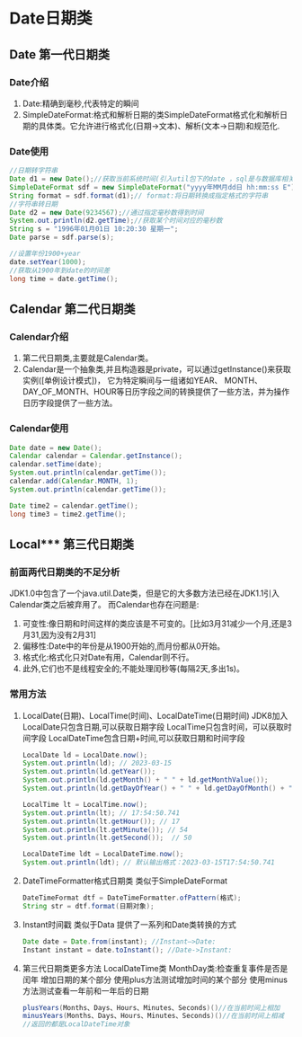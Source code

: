 # Date日期类

## Date 第一代日期类

### Date介绍

1. Date:精确到毫秒,代表特定的瞬间
2. SimpleDateFormat:格式和解析日期的类SimpleDateFormat格式化和解析日期的具体类。它允许进行格式化(日期->文本)、解析(文本->日期)和规范化.

### Date使用

```java
//日期转字符串
Date d1 = new Date();//获取当前系统时间(引入util包下的date ，sql是与数据库相关的)
SimpleDateFormat sdf = new SimpleDateFormat("yyyy年MM月dd日 hh:mm:ss E");//指定相应的格式
String format = sdf.format(d1);// format:将日期转换成指定格式的字符串
//字符串转日期
Date d2 = new Date(9234567);//通过指定毫秒数得到时间
System.out.println(d2.getTime);//获取某个时间对应的毫秒数
String s = "1996年01月01日 10:20:30 星期一";
Date parse = sdf.parse(s);

//设置年份1900+year
date.setYear(1000);
//获取从1900年到date的时间差
long time = date.getTime();
```

## Calendar 第二代日期类

### Calendar介绍

1. 第二代日期类,主要就是Calendar类。
2. Calendar是一个抽象类,并且构造器是private，可以通过getInstance()来获取实例([单例设计模式])，
   它为特定瞬间与一组诸如YEAR、 MONTH、DAY_OF_MONTH、HOUR等日历字段之间的转换提供了一些方法，并为操作日历字段提供了一些方法。

### Calendar使用

```java
Date date = new Date();
Calendar calendar = Calendar.getInstance();
calendar.setTime(date);
System.out.println(calendar.getTime());
calendar.add(Calendar.MONTH, 1);
System.out.println(calendar.getTime());

Date time2 = calendar.getTime();
long time3 = time2.getTime();
```


## Local*** 第三代日期类

### 前面两代日期类的不足分析

JDK1.0中包含了一个java.util.Date类，但是它的大多数方法已经在JDK1.1引入Calendar类之后被弃用了。
而Calendar也存在问题是:

1. 可变性:像日期和时间这样的类应该是不可变的。[比如3月31减少一个月,还是3月31,因为没有2月31]
2. 偏移性:Date中的年份是从1900开始的,而月份都从0开始。
3. 格式化:格式化只对Date有用，Calendar则不行。
4. 此外,它们也不是线程安全的;不能处理闰秒等(每隔2天,多出1s)。

### 常用方法

1. LocalDate(日期)、LocalTime(时间)、LocalDateTime(日期时间)   JDK8加入
   LocalDate只包含日期,可以获取日期字段
   LocalTime只包含时间，可以获取时间字段
   LocalDateTime包含日期+时间,可以获取日期和时间字段

   ```java
   LocalDate ld = LocalDate.now();
   System.out.println(ld); // 2023-03-15
   System.out.println(ld.getYear());
   System.out.println(ld.getMonth() + " " + ld.getMonthValue());
   System.out.println(ld.getDayOfYear() + " " + ld.getDayOfMonth() + " " + ld.getDayOfWeek()); 

   LocalTime lt = LocalTime.now();
   System.out.println(lt); // 17:54:50.741
   System.out.println(lt.getHour()); // 17
   System.out.println(lt.getMinute()); // 54
   System.out.println(lt.getSecond());  // 50

   LocalDateTime ldt = LocalDateTime.now();
   System.out.println(ldt); // 默认输出格式：2023-03-15T17:54:50.741
   ```
2. DateTimeFormatter格式日期类
   类似于SimpleDateFormat

   ```java
   DateTimeFormat dtf = DateTimeFormatter.ofPattern(格式);
   String str = dtf.format(日期对象);
   ```
3. Instant时间戳
   类似于Data
   提供了一系列和Date类转换的方式

   ```java
   Date date = Date.from(instant); //Instant—>Date:
   Instant instant = date.toInstant(); //Date->Instant:
   ```
4. 第三代日期类更多方法
   LocalDateTime类
   MonthDay类:检查重复事件是否是闰年
   增加日期的某个部分
   使用plus方法测试增加时间的某个部分
   使用minus方法测试查看一年前和一年后的日期

   ```java
   plusYears(Months、Days、Hours、Minutes、Seconds)()//在当前时间上相加
   minusYears(Months、Days、Hours、Minutes、Seconds)()//在当前时间上相减
   //返回的都是LocalDateTime对象
   ```
